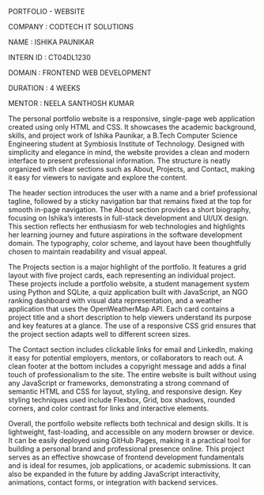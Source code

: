 PORTFOLIO - WEBSITE

COMPANY : CODTECH IT SOLUTIONS

NAME : ISHIKA PAUNIKAR

INTERN ID : CT04DL1230

DOMAIN : FRONTEND WEB DEVELOPMENT

DURATION : 4 WEEKS

MENTOR : NEELA SANTHOSH KUMAR

The personal portfolio website is a responsive, single-page web application created using only HTML and CSS. It showcases the academic background, skills, and project work of Ishika Paunikar, a B.Tech Computer Science Engineering student at Symbiosis Institute of Technology. Designed with simplicity and elegance in mind, the website provides a clean and modern interface to present professional information. The structure is neatly organized with clear sections such as About, Projects, and Contact, making it easy for viewers to navigate and explore the content.

The header section introduces the user with a name and a brief professional tagline, followed by a sticky navigation bar that remains fixed at the top for smooth in-page navigation. The About section provides a short biography, focusing on Ishika’s interests in full-stack development and UI/UX design. This section reflects her enthusiasm for web technologies and highlights her learning journey and future aspirations in the software development domain. The typography, color scheme, and layout have been thoughtfully chosen to maintain readability and visual appeal.

The Projects section is a major highlight of the portfolio. It features a grid layout with five project cards, each representing an individual project. These projects include a portfolio website, a student management system using Python and SQLite, a quiz application built with JavaScript, an NGO ranking dashboard with visual data representation, and a weather application that uses the OpenWeatherMap API. Each card contains a project title and a short description to help viewers understand its purpose and key features at a glance. The use of a responsive CSS grid ensures that the project section adapts well to different screen sizes.

The Contact section includes clickable links for email and LinkedIn, making it easy for potential employers, mentors, or collaborators to reach out. A clean footer at the bottom includes a copyright message and adds a final touch of professionalism to the site. The entire website is built without using any JavaScript or frameworks, demonstrating a strong command of semantic HTML and CSS for layout, styling, and responsive design. Key styling techniques used include Flexbox, Grid, box shadows, rounded corners, and color contrast for links and interactive elements.

Overall, the portfolio website reflects both technical and design skills. It is lightweight, fast-loading, and accessible on any modern browser or device. It can be easily deployed using GitHub Pages, making it a practical tool for building a personal brand and professional presence online. This project serves as an effective showcase of frontend development fundamentals and is ideal for resumes, job applications, or academic submissions. It can also be expanded in the future by adding JavaScript interactivity, animations, contact forms, or integration with backend services.





